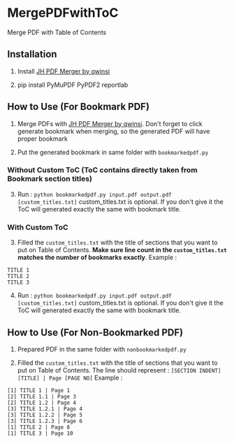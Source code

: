 # MergePDFwithToC
Merge PDF with Table of Contents

## Installation

1. Install [JH PDF Merger by qwinsi](https://github.com/qwinsi/jh-pdf-merger)

2. pip install PyMuPDF PyPDF2 reportlab


## How to Use (For Bookmark PDF)
1. Merge PDFs with [JH PDF Merger by qwinsi](https://github.com/qwinsi/jh-pdf-merger). Don't forget to click generate bookmark when merging, so the generated PDF will have proper bookmark

2. Put the generated bookmark in same folder with ```bookmarkedpdf.py```

### Without Custom ToC (ToC contains directly taken from Bookmark section titles)
3. Run : ```python bookmarkedpdf.py input.pdf output.pdf [custom_titles.txt]```
custom_titles.txt is optional. If you don't give it the ToC will generated exactly the same with bookmark title.

### With Custom ToC
3. Filled the ```custom_titles.txt``` with the title of sections that you want to put on Table of Contents. **Make sure line count in the ```custom_titles.txt``` matches the number of bookmarks exactly**.
Example :
```
TITLE 1
TITLE 2
TITLE 3
```

4. Run : ```python bookmarkedpdf.py input.pdf output.pdf [custom_titles.txt]```
custom_titles.txt is optional. If you don't give it the ToC will generated exactly the same with bookmark title.


## How to Use (For Non-Bookmarked PDF)
1. Prepared PDF in the same folder with ```nonbookmarkedpdf.py```

2. Filled the ```custom_titles.txt``` with the title of sections that you want to put on Table of Contents.
The line should represent : ```[SECTION INDENT] [TITLE] | Page [PAGE NO]```
Example :
```
[1] TITLE 1 | Page 1
[2] TITLE 1.1 | Page 3
[2] TITLE 1.2 | Page 4
[3] TITLE 1.2.1 | Page 4
[3] TITLE 1.2.2 | Page 5
[3] TITLE 1.2.3 | Page 6
[1] TITLE 2 | Page 8
[1] TITLE 3 | Page 10
```


